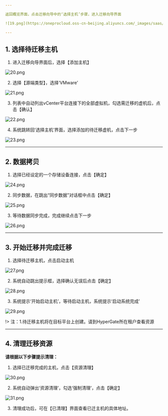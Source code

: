 ```yaml
---

返回概览界面，点击迁移向导中的‘选择主机’步骤，进入迁移向导界面

![19.png](https://oneprocloud.oss-cn-beijing.aliyuncs.com/_images/saas/19.png ':size=80%')

---
```


## 1. 选择待迁移主机

1. 进入迁移向导界面后，选择【添加主机】

![20.png](https://oneprocloud.oss-cn-beijing.aliyuncs.com/_images/saas/20.png ':size=80%')

2. 选择【源端类型】，选择‘VMware’

![21.png](https://oneprocloud.oss-cn-beijing.aliyuncs.com/_images/saas/21.png ':size=80%')

3. 列表中自动列出vCenter平台连接下的全部虚拟机，勾选需迁移的虚机后，点击【确认】

![22.png](https://oneprocloud.oss-cn-beijing.aliyuncs.com/_images/saas/22.png ':size=80%')

4. 系统跳转回‘选择主机’界面，选择添加的待迁移虚机，点击下一步

![23.png](https://oneprocloud.oss-cn-beijing.aliyuncs.com/_images/saas/23.png ':size=80%')

---

## 2. 数据拷贝
1. 选择已经设定的一个存储设备连接，点击【确定】

![24.png](https://oneprocloud.oss-cn-beijing.aliyuncs.com/_images/saas/24.png ':size=80%')

2. 同步数据，在跳出“同步数据”对话框中点击【确定】

![25.png](https://oneprocloud.oss-cn-beijing.aliyuncs.com/_images/saas/25.png ':size=80%')

3. 等待数据同步完成，完成继续点击下一步

![26.png](https://oneprocloud.oss-cn-beijing.aliyuncs.com/_images/saas/26.png ':size=80%')

---

## 3. 开始迁移并完成迁移

1. 选择待迁移主机，点击启动主机

![27.png](https://oneprocloud.oss-cn-beijing.aliyuncs.com/_images/saas/27.png ':size=80%')


2. 系统自动跳出提示框，选择确认无误后点击【确定】

![28.png](https://oneprocloud.oss-cn-beijing.aliyuncs.com/_images/saas/28.png ':size=80%')

3. 系统提示‘开始启动主机’，等待启动主机，系统提示‘启动系统完成’

![29.png](https://oneprocloud.oss-cn-beijing.aliyuncs.com/_images/saas/29.png ':size=80%')

!> 注：1.待迁移主机将在目标平台上创建。请到HyperGate所在租户查看资源

---

## 4. 清理迁移资源

**请根据以下步骤提示清理：**

1. 选择已迁移完成的主机，点击【资源清理】

![30.png](https://oneprocloud.oss-cn-beijing.aliyuncs.com/_images/saas/30.png ':size=80%')

2. 系统自动弹出‘资源清理’，勾选‘强制清理’，点击【确定】

![31.png](https://oneprocloud.oss-cn-beijing.aliyuncs.com/_images/saas/31.png ':size=80%')

3. 清理成功后，可在【已清理】界面查看已迁主机的具体地址。